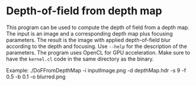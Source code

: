 # Depth-of-field from depth map
This program can be used to compute the depth of field from a depth map. The input is an image and a corresponding depth map plus focusing parameters. The result is the image with applied depth-of-field blur according to the depth and focusing. Use `--help` for the description of the parameters. The program uses OpenCL for GPU acceleration. Make sure to have the `kernel.cl` code in the same directory as the binary.

Example:
        ./DoFFromDepthMap -i inputImage.png -d depthMap.hdr -s 9 -f 0.5 -b 0.1 -o blurred.png
